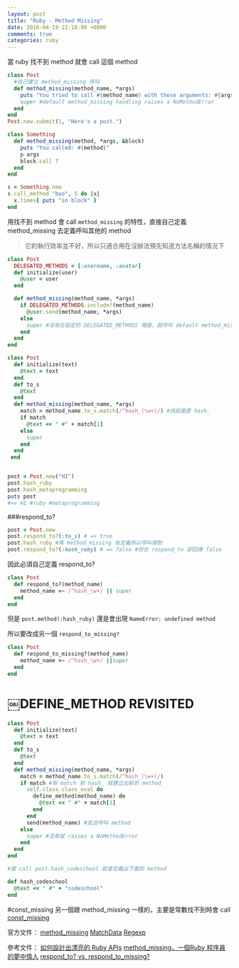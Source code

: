 ```yaml
---
layout: post
title: "Ruby - Method Missing"
date: 2016-04-19 22:18:09 +0800
comments: true
categories: ruby
---
```


當 ruby 找不到 method 就會 call 這個 method

<!-- more -->

```ruby
class Post
  #自己建立 method_missing 呼叫
  def method_missing(method_name, *args)
    puts "You tried to call #{method_name} with these arguments: #{args}"
    super #default method_missing handling raises a NoMethodError
  end
end
Post.new.submit(1, "Here's a post.")
```

```ruby
class Something
  def method_missing(method, *args, &block)
    puts "You called: #{method}"
    p args
    block.call 7
  end
end

s = Something.new
s.call_method "boo", 5 do |x|
  x.times{ puts "in block" }
end
```

用找不到 method 會 call `method_missing` 的特性，直接自己定義 method_missing 去定義呼叫其他的 method

>它的執行效率並不好，所以只適合用在沒辦法預先知道方法名稱的情況下

```ruby
class Post
  DELEGATED_METHODS = [:username, :avatar]
  def initialize(user)
    @user = user
  end

  def method_missing(method_name, *args)
    if DELEGATED_METHODS.include?(method_name)
      @user.send(method_name, *args)
    else
      super #沒有在設定的 DELEGATED_METHODS 裡面，就呼叫 default method_missing handling raises a NoMethodError
    end
  end
end
```

```ruby
class Post
  def initialize(text)
    @text = text
  end
  def to_s
    @text
  end
  def method_missing(method_name, *args)
    match = method_name.to_s.match(/^hash_(\w+)/) #找前面是 hash_
    if match
      @text << " #" + match[1]
    else
      super
    end
  end
￼end


post = Post.new("HI")
post.hash_ruby
post.hash_metaprogramming
puts post
#=> HI #ruby #metaprogramming
```

###respond_to?

```ruby
post = Post.new
post.respond_to?(:to_s) # => true
post.hash_ruby #再 method_missing 有定義所以呼叫得到
post.respond_to?(:hash_ruby) # => false #但在 respond_to 卻回傳 false
```

因此必須自己定義 respond_to?

```ruby
class Post
  def respond_to?(method_name)
    method_name =~ /^hash_\w+/ || super
  end
end
```

但是 `post.method(:hash_ruby)` 還是會出現 `NameError: undefined method`

所以要改成另一個 `respond_to_missing?`

```ruby
class Post
  def respond_to_missing?(method_name)
    method_name =~ /^hash_\w+/ ||super
  end
end
```

# ￼DEFINE_METHOD REVISITED

```ruby
class Post
  def initialize(text)
    @text = text
  end
  def to_s
    @text
  end
  def method_missing(method_name, *args)
    match = method_name.to_s.match(/^hash_(\w+)/)
    if match #有 match 到 hash_ 就建立出新的 method
      self.class.class_eval do
        define_method(method_name) do
          @text << " #" + match[1]
        end
      end
      send(method_name) #並且呼叫 method
    else
      super #沒有就 raises a NoMethodError
    end
  end
end

#當 call post.hash_codeschool 就會定義出下面的 method

def hash_codeschool
  @text << " #" + "codeschool"
end
```

#const_missing
另一個跟 method_missing 一樣的，主要是常數找不到時會 call
[const_missing](http://apidock.com/ruby/Module/const_missing)

官方文件：
[method_missing](http://apidock.com/ruby/BasicObject/method_missing)
[MatchData](http://ruby-doc.org/core-2.2.0/MatchData.html)
[Regexp](http://ruby-doc.org/core-2.1.1/Regexp.html)

參考文件：
[如何設計出漂亮的 Ruby APIs](https://ihower.tw/blog/archives/4797)
[method_missing，一個Ruby 程序員的夢中情人](https://ruby-china.org/topics/3434)
[respond_to? vs. respond_to_missing?](http://stackoverflow.com/questions/13793060/respond-to-vs-respond-to-missing)
